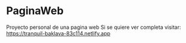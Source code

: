 # PaginaWeb
Proyecto personal de una pagina web
Si se quiere ver completa visitar: https://tranquil-baklava-83c114.netlify.app
